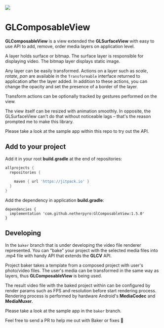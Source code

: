 [![](https://jitpack.io/v/netherpyro/GlComposableView.svg)](https://jitpack.io/#netherpyro/GlComposableView)

# GLComposableView

**GLComposableView** is a view extended the **GLSurfaceView** with easy to use API to add, remove, order media layers on application level.

A layer holds surface or bitmap. The surface layer is responsible for displaying video. The bitmap layer displays static image.

Any layer can be easily transformed. Actions on a layer such as *scale*, *rotate*, *pan* are available in the `Transformable` interface returned to application after the layer added. In addition to these actions, you can change the opacity and set the presence of a border of the layer.

Transform actions can be optionally tracked by gestures performed on the view.

The view itself can be resized with animation smoothly. In opposite, the GLSurfaceView can't do that without noticeable lags –  that's the reason prompted me to make this library.

Please take a look at the sample app within this repo to try out the API.

## Add to your project 

Add it in your root **build.gradle** at the end of repositories:
```gradle
allprojects {
  repositories {
    
    maven { url 'https://jitpack.io' }
  }
}
```
Add the dependency in application **build.gradle**:
```
dependencies {
  implementation 'com.github.netherpyro:GlComposableView:1.5.0'
}
```

## Developing

In the `baker` branch that is under developing the video file renderer represented. 
You can "bake" your project with the selected media files into .mp4 file with handy API that extends the **GLCV** API. 

Project baker takes a template from a composed project with user's photo/video files. 
The user's media can be transformed in the same way as layers, thus **GLComposableView** is being used.

The result video file with the baked project within can be configured by render params such as FPS and resolution before start rendering process. 
Rendering process is performed by hardware Android's **MediaCodec** and **MediaMuxer**.

Please take a look at the sample app in the `baker` branch.

Feel free to send a PR to help me out with Baker or fixes 🙂
